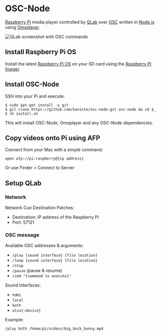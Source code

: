 # OSC-Node

[Raspberry Pi](https://www.raspberrypi.org/) media player controlled by [QLab](http://figure53.com/qlab/) over [OSC](http://opensoundcontrol.org/) written in [Node.js](https://nodejs.org/en/) using [Omxplayer](https://elinux.org/Omxplayer).

![QLab screenshot with OSC commands](screenshot.png)

## Install Raspberry Pi OS

Install the latest [Raspberry Pi OS](https://www.raspberrypi.org/software/operating-systems/) on your SD card using the [Raspberry Pi Imager](https://www.raspberrypi.org/software/).

## Install OSC-Node

SSH into your Pi and execute:

    $ sudo apt-get install -y git
    $ git clone https://github.com/kaninte/osc-node.git osc-node && cd $_
    $ sh install.sh

This will install OSC-Node, Omxplayer and any OSC-Node dependencies.

## Copy videos onto Pi using AFP

Connect from your Mac with a simple command:

`open afp://pi:raspberry@{ip address}`

Or use Finder > Connect to Server

## Setup QLab

### Network

Network Cue Destination Patches:

- Destination: IP address of the Raspberry Pi
- Port: 57121

### OSC message

Available OSC addresses & arguments:

- `/play {sound interface} {file location}`
- `/loop {sound interface} {file location}`
- `/stop`
- `/pause` (pause & resume)
- `/cmd "{command to execute}"`

Sound Interfaces:

- `hdmi`
- `local`
- `both`
- `alsa{:device}`

Example:

`/play both /home/pi/videos/big_buck_bunny.mp4`
